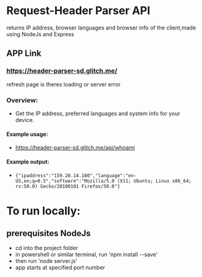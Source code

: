 # Request-Header Parser API
returns IP address, browser languages and browser info of the client,made using NodeJs and Express
## APP Link
### https://header-parser-sd.glitch.me/

refresh page is theres loading or server error

### Overview:

- Get the IP address, preferred languages and system info for your device.

#### Example usage:

- https://header-parser-sd.glitch.me/api/whoami

#### Example output:

- `{"ipaddress":"159.20.14.100","language":"en-US,en;q=0.5","software":"Mozilla/5.0 (X11; Ubuntu; Linux x86_64; rv:50.0) Gecko/20100101 Firefox/50.0"}`


# To run locally:
## prerequisites NodeJs
- cd into the project folder
- in powershell or similar terminal, run 'npm install --save'
- then run 'node server.js'
- app starts at specified port number
